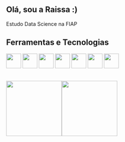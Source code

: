 ## Olá, sou a Raissa :) 
Estudo Data Science na FIAP 

## Ferramentas e Tecnologias
<img loading="lazy" src="https://cdn.jsdelivr.net/gh/devicons/devicon@latest/icons/mysql/mysql-original-wordmark.svg" width="40" height="40"/> <img loading="lazy" src="https://cdn.jsdelivr.net/gh/devicons/devicon@latest/icons/pandas/pandas-original.svg" width="40" height="40"/> <img loading="lazy" src="https://cdn.jsdelivr.net/gh/devicons/devicon@latest/icons/oracle/oracle-original.svg" width="40" height="40"/> <img loading="lazy" src="https://cdn.jsdelivr.net/gh/devicons/devicon@latest/icons/python/python-original.svg" width="40" height="40"/> <img loading="lazy"  src="https://cdn.jsdelivr.net/gh/devicons/devicon@latest/icons/sqldeveloper/sqldeveloper-original.svg" width="40" height="40"/> <img loading="lazy" src="https://cdn.jsdelivr.net/gh/devicons/devicon@latest/icons/git/git-original.svg" width="40" height="40"/> <img loading="lazy" src="https://cdn.jsdelivr.net/gh/devicons/devicon@latest/icons/matplotlib/matplotlib-plain-wordmark.svg" width="40" height="40"/>

<br>

<div>
<a href="https://github.com/raaaissa">
<img loading="lazy" height="150em" src="https://github-readme-stats.vercel.app/api/top-langs/?username=raaaissa&layout=compact&langs_count=7&theme=dracula"/><img loading="lazy" height="150em" src="https://github-readme-stats.vercel.app/api?username=raaaissa&show_icons=true&theme=dracula&include_all_commits=true&count_private=true"/>
</div>


<!--
**raaaissa/raaaissa** is a ✨ _special_ ✨ repository because its `README.md` (this file) appears on your GitHub profile.

Here are some ideas to get you started:

- 🔭 I’m currently working on ...
- 🌱 I’m currently learning ...
- 👯 I’m looking to collaborate on ...
- 🤔 I’m looking for help with ...
- 💬 Ask me about ...
- 📫 How to reach me: ...
- 😄 Pronouns: ...
- ⚡ Fun fact: ...
-->
